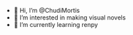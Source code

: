 - 👋 Hi, I’m @ChudiMortis
- 👀 I’m interested in making visual novels
- 🌱 I’m currently learning renpy

<!---
- 💞️ I’m looking to collaborate on ...
- 📫 How to reach me ...
--->

<!---
ChudiMortis/ChudiMortis is a ✨ special ✨ repository because its `README.md` (this file) appears on your GitHub profile.
You can click the Preview link to take a look at your changes.
--->
